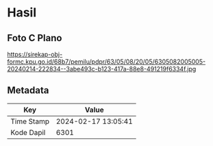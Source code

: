 # Hasil

## Foto C Plano

https://sirekap-obj-formc.kpu.go.id/68b7/pemilu/pdpr/63/05/08/20/05/6305082005005-20240214-222834--3abe493c-b123-417a-88e8-491219f6334f.jpg


## Metadata

| Key        | Value               |
| ---------- | ------------------- |
| Time Stamp | 2024-02-17 13:05:41 |
| Kode Dapil | 6301                |



